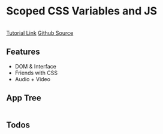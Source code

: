 # Scoped CSS Variables and JS

<img src="" />

[Tutorial Link](https://courses.wesbos.com/account/access/5f602c40f8289514d0f9b6fc/view/194130480)
[Github Source](https://github.com/wesbos/JavaScript30/tree/master/03%20-%20CSS%20Variables)

## Features
- DOM & Interface
- Friends with CSS
- Audio + Video

## App Tree

```bash

```

## Todos